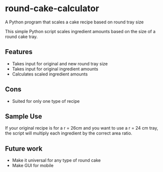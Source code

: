 # round-cake-calculator
A Python program that scales a cake recipe based on round tray size

This simple Python script scales ingredient amounts based on the size of a round cake tray.

## Features
- Takes input for original and new round tray size
- Takes input for original ingredient amounts
- Calculates scaled ingredient amounts

## Cons
- Suited for only one type of recipe

## Sample Use
If your original recipe is for a r = 26cm and you want to use a r = 24 cm tray,
the script will multiply each ingredient by the correct area ratio.

## Future work
- Make it universal for any type of round cake
- Make GUI for mobile